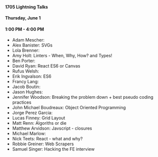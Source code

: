 #### 1705 Lightning Talks
#### Thursday, June 1
#### 1:00 PM - 4:00 PM

- Adam Mescher:
- Alex Banister: SVGs
- Lola Brenner:
- Amy Holt: Linters - When, Why, How? and Types!
- Ben Porter:
- David Ryan: React ES6 or Canvas
- Rufus Welsh:
- Erik Ingvalson: ES6
- Francy Lang:
- Jacob Boutin:
- Jason Hughes:
- Jennifer Woodson: Breaking the problem down + best pseudo coding practices
- John Michael Boudreaux: Object Oriented Programming
- Jorge Perez Garcia:
- Lucas Finney: Grid Layout
- Matt Renn: Algoriths or die
- Matthew Arvidson: Javscript - closures
- Michael Marlow:
- Nick Teets: React - what and why?
- Robbie Greiner: Web Scrapers
- Samuel Singer: Hacking the FE interview
